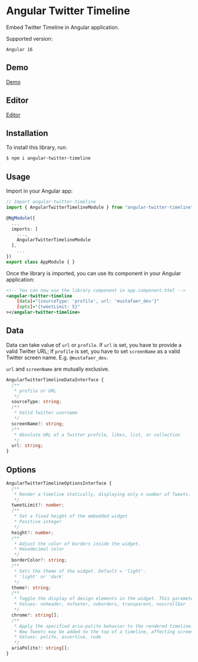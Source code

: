 # Angular Twitter Timeline

Embed Twitter Timeline in Angular application.

Supported version:

```
Angular 16
```

## Demo

[Demo](https://angular-twitter-timeline.stackblitz.io)

## Editor

[Editor](https://stackblitz.com/edit/angular-twitter-timeline?file=src/app/app.component.ts)

## Installation

To install this library, run:

```bash
$ npm i angular-twitter-timeline
```

## Usage

Import in your Angular app:

```typescript
// Import angular-twitter-timeline
import { AngularTwitterTimelineModule } from "angular-twitter-timeline";

@NgModule({
  ...
  imports: [
    ...,
    AngularTwitterTimelineModule
  ],
    ...
})
export class AppModule { }
```

Once the library is imported, you can use its component in your Angular application:

```xml
<!-- You can now use the library component in app.component.html -->
<angular-twitter-timeline
	[data]="{sourceType: 'profile', url: 'mustafaer_dev'}"
	[opts]="{tweetLimit: 5}"
></angular-twitter-timeline>
```

## Data

Data can take value of `url` or `profile`.
If `url` is set, you have to provide a valid Twitter URL;
If `profile` is set, you have to set `screenName` as a valid Twitter screen name. E.g. `@mustafaer_dev`.

`url` and `screenName` are mutually exclusive.

```ts
AngularTwitterTimelineDataInterface {
  /**
   * profile or URL
   */
  sourceType: string;
  /**
   * Valid Twitter username
   */
  screenName?: string;
  /**
   * Absolute URL of a Twitter profile, likes, list, or collection
   */
  url: string;
}
```

## Options

```ts
AngularTwitterTimelineOptionsInterface {
  /**
   * Render a timeline statically, displaying only n number of Tweets.
   */
  tweetLimit?: number;
  /**
   * Set a fixed height of the embedded widget
   * Positive integer
   */
  height?: number;
  /**
   * Adjust the color of borders inside the widget.
   * Hexadecimal color
   */
  borderColor?: string;
  /**
   * Sets the theme of the widget. Default = 'light'.
   * 'light' or 'dark'
   */
  theme?: string;
  /**
   * Toggle the display of design elements in the widget. This parameter is a space-separated list of values
   * Values: noheader, nofooter, noborders, transparent, noscrollbar
   */
  chrome?: string[];
  /**
   * Apply the specified aria-polite behavior to the rendered timeline.
   * New Tweets may be added to the top of a timeline, affecting screen readers
   * Values: polite, assertive, rude
   */
  ariaPolite?: string[];
}
```
